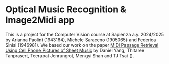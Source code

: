 # Optical Music Recognition & Image2Midi app

This is a project for the Computer Vision course at Sapienza a.y. 2024/2025 by Arianna Paolini (1943164), Michele Saraceno (1905065) and Federica Sinisi (1946981).
We based our work on the paper [MIDI Passage Retrieval Using Cell Phone Pictures of Sheet Music](https://arxiv.org/abs/2004.10347) by Daniel Yang, Thitaree Tanprasert, Teerapat Jenrungrot, Mengyi Shan and TJ Tsai ().
